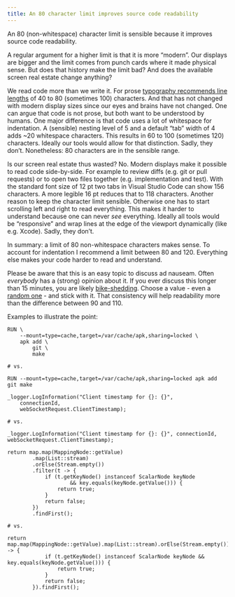 ```yaml
---
title: An 80 character limit improves source code readability
---
```

An 80 (non-whitespace) character limit is sensible because it improves source code readability.

A regular argument for a higher limit is that it is more “modern”. Our displays are bigger and the limit comes from punch cards where it made physical sense. But does that history make the limit bad? And does the available screen real estate change anything?

We read code more than we write it. For prose [typography recommends line lengths](https://en.wikipedia.org/wiki/Line_length) of 40 to 80 (sometimes 100) characters. And that has not changed with modern display sizes since our eyes and brains have not changed. One can argue that code is not prose, but both want to be understood by humans. One major difference is that code uses a lot of whitespace for indentation. A (sensible) nesting level of 5 and a default “tab” width of 4 adds ~20 whitespace characters. This results in 60 to 100 (sometimes 120) characters. Ideally our tools would allow for that distinction. Sadly, they don’t. Nonetheless: 80 characters are in the sensible range.

Is our screen real estate thus wasted? No. Modern displays make it possible to read code side-by-side. For example to review diffs (e.g. git or pull requests) or to open two files together (e.g. implementation and test). With the standard font size of 12 pt two tabs in Visual Studio Code can show 156 characters. A more legible 16 pt reduces that to 118 characters. Another reason to keep the character limit sensible. Otherwise one has to start scrolling left and right to read everything. This makes it harder to understand because one can never _see_ everything. Ideally all tools would be “responsive” and wrap lines at the edge of the viewport dynamically (like e.g. Xcode). Sadly, they don’t.

In summary: a limit of 80 non-whitespace characters makes sense. To account for indentation I recommend a limit between 80 and 120. Everything else makes your code harder to read and understand. 

Please be aware that this is an easy topic to discuss ad nauseam. Often *everybody* has a (strong) opinion about it. If you ever discuss this longer than 15 minutes, you are likely [bike-shedding](https://en.wiktionary.org/wiki/bikeshedding). Choose a value - even a [random one](https://www.random.org/integers/?num=1&min=80&max=120&col=1&base=10&format=html&rnd=new) - and stick with it. That consistency will help readability more than the difference between 90 and 110.

Examples to illustrate the point:

<pre style="white-space: pre">
<code>RUN \
    --mount=type=cache,target=/var/cache/apk,sharing=locked \
    apk add \
        git \
        make

# vs.

RUN --mount=type=cache,target=/var/cache/apk,sharing=locked apk add git make
</code></pre>

<pre style="white-space: pre">
<code>_logger.LogInformation("Client timestamp for {}: {}",
    connectionId,
    webSocketRequest.ClientTimestamp);

# vs.

_logger.LogInformation("Client timestamp for {}: {}", connectionId, webSocketRequest.ClientTimestamp);
</code></pre>

<pre style="white-space: pre">
<code>return map.map(MappingNode::getValue)
		.map(List::stream)
		.orElse(Stream.empty())
		.filter(t -> {
			if (t.getKeyNode() instanceof ScalarNode keyNode
					&& key.equals(keyNode.getValue())) {
				return true;
			}
			return false;
		})
		.findFirst();

# vs.

return map.map(MappingNode::getValue).map(List::stream).orElse(Stream.empty()).filter(t -> {
			if (t.getKeyNode() instanceof ScalarNode keyNode && key.equals(keyNode.getValue())) {
				return true;
			}
			return false;
		}).findFirst();
</pre></code>
